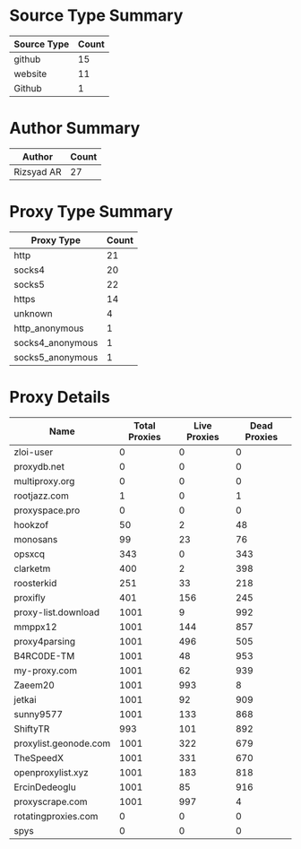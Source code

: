 # Source Type Summary

| Source Type | Count |
|-------------|-------|
| github | 15 |
| website | 11 |
| Github | 1 |


# Author Summary

| Author | Count |
|--------|-------|
| Rizsyad AR | 27 |


# Proxy Type Summary

| Proxy Type | Count |
|------------|-------|
| http | 21 |
| socks4 | 20 |
| socks5 | 22 |
| https | 14 |
| unknown | 4 |
| http_anonymous | 1 |
| socks4_anonymous | 1 |
| socks5_anonymous | 1 |


# Proxy Details

| Name | Total Proxies | Live Proxies | Dead Proxies |
|------|---------------|--------------|---------------|
| zloi-user | 0 | 0 | 0 |
| proxydb.net | 0 | 0 | 0 |
| multiproxy.org | 0 | 0 | 0 |
| rootjazz.com | 1 | 0 | 1 |
| proxyspace.pro | 0 | 0 | 0 |
| hookzof | 50 | 2 | 48 |
| monosans | 99 | 23 | 76 |
| opsxcq | 343 | 0 | 343 |
| clarketm | 400 | 2 | 398 |
| roosterkid | 251 | 33 | 218 |
| proxifly | 401 | 156 | 245 |
| proxy-list.download | 1001 | 9 | 992 |
| mmppx12 | 1001 | 144 | 857 |
| proxy4parsing | 1001 | 496 | 505 |
| B4RC0DE-TM | 1001 | 48 | 953 |
| my-proxy.com | 1001 | 62 | 939 |
| Zaeem20 | 1001 | 993 | 8 |
| jetkai | 1001 | 92 | 909 |
| sunny9577 | 1001 | 133 | 868 |
| ShiftyTR | 993 | 101 | 892 |
| proxylist.geonode.com | 1001 | 322 | 679 |
| TheSpeedX | 1001 | 331 | 670 |
| openproxylist.xyz | 1001 | 183 | 818 |
| ErcinDedeoglu | 1001 | 85 | 916 |
| proxyscrape.com | 1001 | 997 | 4 |
| rotatingproxies.com | 0 | 0 | 0 |
| spys | 0 | 0 | 0 |
